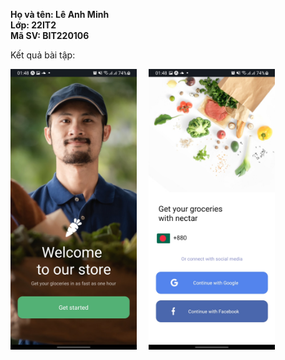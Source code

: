 __Họ và tên: Lê Anh Minh__  
__Lớp: 22IT2__  
__Mã SV: BIT220106__  

Kết quả bài tập:  

<img src="./assets/onboard.jpg" width = 40%> &nbsp;&nbsp;&nbsp; <img src="./assets/signin.jpg" width = 40%>
